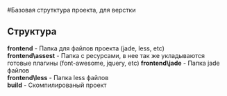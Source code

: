 #Базовая струтктура проекта, для верстки

## Структура

**frontend** - Папка для файлов проекта (jade, less, etc)  
**frontend\assest** - Папка c ресурсами, в нее так же укладываются готовые плагины (font-awesome, jquery, etc)
**frontend\jade** - Папка jade файлов   
**frontend\less** - Папка less файлов   
**build** - Скомпилированый проект   